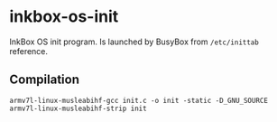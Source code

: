 # inkbox-os-init
InkBox OS init program. Is launched by BusyBox from `/etc/inittab` reference.
## Compilation
```
armv7l-linux-musleabihf-gcc init.c -o init -static -D_GNU_SOURCE
armv7l-linux-musleabihf-strip init
```
